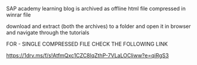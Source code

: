 SAP academy learning blog is archived as offline html file compressed in winrar file

download and extract (both the archives) to a folder and open it in browser and navigate through the tutorials

FOR - SINGLE COMPRESSED FILE CHECK THE FOLLOWING LINK 

https://1drv.ms/f/s!AtfmQxc1CZC8lqZthP-7VLaLOCliww?e=qiRgS3  
